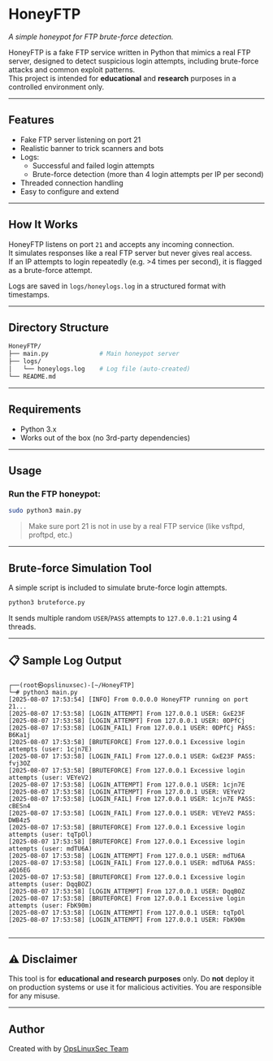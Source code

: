 # HoneyFTP   
*A simple honeypot for FTP brute-force detection.*

HoneyFTP is a fake FTP service written in Python that mimics a real FTP server, designed to detect suspicious login attempts, including brute-force attacks and common exploit patterns.  
This project is intended for **educational** and **research** purposes in a controlled environment only.

---

##  Features

- Fake FTP server listening on port 21
- Realistic banner to trick scanners and bots
- Logs:
  - Successful and failed login attempts
  - Brute-force detection (more than 4 login attempts per IP per second)
- Threaded connection handling
- Easy to configure and extend

---

##  How It Works

HoneyFTP listens on port `21` and accepts any incoming connection.  
It simulates responses like a real FTP server but never gives real access.  
If an IP attempts to login repeatedly (e.g. >4 times per second), it is flagged as a brute-force attempt.

Logs are saved in `logs/honeylogs.log` in a structured format with timestamps.

---

##  Directory Structure

```bash
HoneyFTP/
├── main.py              # Main honeypot server
├── logs/
│   └── honeylogs.log    # Log file (auto-created)
└── README.md            
````

---

##  Requirements

* Python 3.x
* Works out of the box (no 3rd-party dependencies)

---

##  Usage

### Run the FTP honeypot:

```bash
sudo python3 main.py
```

> Make sure port 21 is not in use by a real FTP service (like vsftpd, proftpd, etc.)

---

## Brute-force Simulation Tool

A simple script is included to simulate brute-force login attempts.

```bash
python3 bruteforce.py
```

It sends multiple random `USER`/`PASS` attempts to `127.0.0.1:21` using 4 threads.

---

## 📋 Sample Log Output

```
┌──(root㉿opslinuxsec)-[~/HoneyFTP]
└─# python3 main.py
[2025-08-07 17:53:54] [INFO] From 0.0.0.0 HoneyFTP running on port 21...
[2025-08-07 17:53:58] [LOGIN_ATTEMPT] From 127.0.0.1 USER: GxE23F
[2025-08-07 17:53:58] [LOGIN_ATTEMPT] From 127.0.0.1 USER: 0DPfCj
[2025-08-07 17:53:58] [LOGIN_FAIL] From 127.0.0.1 USER: 0DPfCj PASS: B6Ka1j
[2025-08-07 17:53:58] [BRUTEFORCE] From 127.0.0.1 Excessive login attempts (user: 1cjn7E)
[2025-08-07 17:53:58] [LOGIN_FAIL] From 127.0.0.1 USER: GxE23F PASS: fvj3OZ
[2025-08-07 17:53:58] [BRUTEFORCE] From 127.0.0.1 Excessive login attempts (user: VEYeV2)
[2025-08-07 17:53:58] [LOGIN_ATTEMPT] From 127.0.0.1 USER: 1cjn7E
[2025-08-07 17:53:58] [LOGIN_ATTEMPT] From 127.0.0.1 USER: VEYeV2
[2025-08-07 17:53:58] [LOGIN_FAIL] From 127.0.0.1 USER: 1cjn7E PASS: cBESn4
[2025-08-07 17:53:58] [LOGIN_FAIL] From 127.0.0.1 USER: VEYeV2 PASS: DWB4z5
[2025-08-07 17:53:58] [BRUTEFORCE] From 127.0.0.1 Excessive login attempts (user: tqTpOl)
[2025-08-07 17:53:58] [BRUTEFORCE] From 127.0.0.1 Excessive login attempts (user: mdTU6A)
[2025-08-07 17:53:58] [LOGIN_ATTEMPT] From 127.0.0.1 USER: mdTU6A
[2025-08-07 17:53:58] [LOGIN_FAIL] From 127.0.0.1 USER: mdTU6A PASS: aQ16EG
[2025-08-07 17:53:58] [BRUTEFORCE] From 127.0.0.1 Excessive login attempts (user: DqqBOZ)
[2025-08-07 17:53:58] [LOGIN_ATTEMPT] From 127.0.0.1 USER: DqqBOZ
[2025-08-07 17:53:58] [BRUTEFORCE] From 127.0.0.1 Excessive login attempts (user: FbK90m)
[2025-08-07 17:53:58] [LOGIN_ATTEMPT] From 127.0.0.1 USER: tqTpOl
[2025-08-07 17:53:58] [LOGIN_ATTEMPT] From 127.0.0.1 USER: FbK90m


```

---

## ⚠️ Disclaimer

This tool is for **educational and research purposes** only.
Do **not** deploy it on production systems or use it for malicious activities.
You are responsible for any misuse.

---

## Author

Created with by [OpsLinuxSec Team](https://github.com/ryanachmad12)

```

